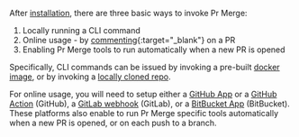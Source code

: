 
After [installation](https://pr-insight-docs.khulnasoft.com/installation/), there are three basic ways to invoke Pr Merge:

1. Locally running a CLI command
2. Online usage - by [commenting](https://github.com/Khulnasoft/pr-insight/pull/229#issuecomment-1695021901){:target="_blank"} on a PR
3. Enabling Pr Merge tools to run automatically when a new PR is opened


Specifically, CLI commands can be issued by invoking a pre-built [docker image](https://pr-insight-docs.khulnasoft.com/installation/locally/#using-docker-image), or by invoking a [locally cloned repo](https://pr-insight-docs.khulnasoft.com/installation/locally/#run-from-source).

For online usage, you will need to setup either a [GitHub App](https://pr-insight-docs.khulnasoft.com/installation/github/#run-as-a-github-app) or a [GitHub Action](https://pr-insight-docs.khulnasoft.com/installation/github/#run-as-a-github-action) (GitHub), a [GitLab webhook](https://pr-insight-docs.khulnasoft.com/installation/gitlab/#run-a-gitlab-webhook-server) (GitLab), or a [BitBucket App](https://pr-insight-docs.khulnasoft.com/installation/bitbucket/#run-using-khulnasoft-hosted-bitbucket-app) (BitBucket).
These platforms also enable to run Pr Merge specific tools automatically when a new PR is opened, or on each push to a branch.
